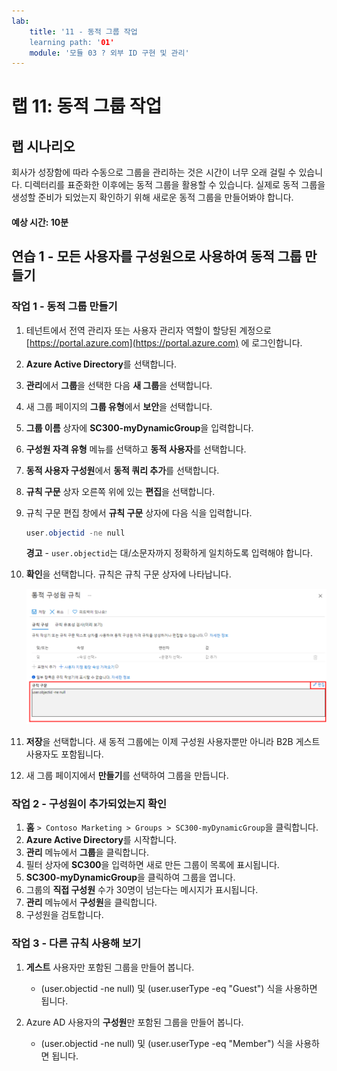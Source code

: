 ```yaml
---
lab:
    title: '11 - 동적 그룹 작업
    learning path: '01'
    module: '모듈 03 ? 외부 ID 구현 및 관리'
---
```


# 랩 11: 동적 그룹 작업

## 랩 시나리오

회사가 성장함에 따라 수동으로 그룹을 관리하는 것은 시간이 너무 오래 걸릴 수 있습니다. 디렉터리를 표준화한 이후에는 동적 그룹을 활용할 수 있습니다. 실제로 동적 그룹을 생성할 준비가 되었는지 확인하기 위해 새로운 동적 그룹을 만들어봐야 합니다.

#### 예상 시간: 10분

## 연습 1 - 모든 사용자를 구성원으로 사용하여 동적 그룹 만들기

### 작업 1 - 동적 그룹 만들기

1. 테넌트에서 전역 관리자 또는 사용자 관리자 역할이 할당된 계정으로 [https://portal.azure.com](https://portal.azure.com) 에 로그인합니다.

2. **Azure Active Directory**를 선택합니다.

3. **관리**에서 **그룹**을 선택한 다음 **새 그룹**을 선택합니다.

4. 새 그룹 페이지의 **그룹 유형**에서 **보안**을 선택합니다.

5. **그룹 이름** 상자에 **SC300-myDynamicGroup**을 입력합니다.

6. **구성원 자격 유형** 메뉴를 선택하고 **동적 사용자**를 선택합니다.

7. **동적 사용자 구성원**에서 **동적 쿼리 추가**를 선택합니다.

8. **규칙 구문** 상자 오른쪽 위에 있는 **편집**을 선택합니다.

9. 규칙 구문 편집 창에서 **규칙 구문** 상자에 다음 식을 입력합니다.

    ```powershell
    user.objectid -ne null
    ```

    **경고** - `user.objectid`는 대/소문자까지 정확하게 일치하도록 입력해야 합니다.

10. **확인**을 선택합니다. 규칙은 규칙 구문 상자에 나타납니다.

    ![규칙 구문이 강조 표시된 동적 그룹 구성원 자격 규칙 블레이드를 보여주는 화면 이미지](./media/lp1-mod3-dynamic-group-membership-rule.png)

11. **저장**을 선택합니다. 새 동적 그룹에는 이제 구성원 사용자뿐만 아니라 B2B 게스트 사용자도 포함됩니다.

12. 새 그룹 페이지에서 **만들기**를 선택하여 그룹을 만듭니다.

### 작업 2 - 구성원이 추가되었는지 확인

1. **홈** `> Contoso Marketing > Groups > SC300-myDynamicGroup`을 클릭합니다.
2. **Azure Active Directory**를 시작합니다.
3. **관리** 메뉴에서 **그룹**을 클릭합니다.
4. 필터 상자에 **SC300**을 입력하면 새로 만든 그룹이 목록에 표시됩니다.
5. **SC300-myDynamicGroup**을 클릭하여 그룹을 엽니다.
6. 그룹의 **직접 구성원** 수가 30명이 넘는다는 메시지가 표시됩니다.
7. **관리** 메뉴에서 **구성원**을 클릭합니다.
8. 구성원을 검토합니다.

### 작업 3 - 다른 규칙 사용해 보기

1. **게스트** 사용자만 포함된 그룹을 만들어 봅니다.
   - (user.objectid -ne null) 및 (user.userType -eq "Guest") 식을 사용하면 됩니다.

2. Azure AD 사용자의 **구성원**만 포함된 그룹을 만들어 봅니다.
   - (user.objectid -ne null) 및 (user.userType -eq "Member") 식을 사용하면 됩니다.
